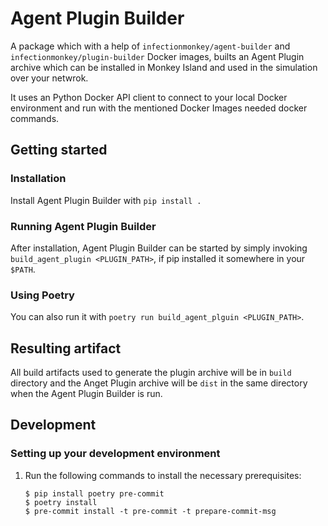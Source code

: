 # Agent Plugin Builder

A package which with a help of `infectionmonkey/agent-builder` and `infectionmonkey/plugin-builder`
Docker images, builts an Agent Plugin archive which can be installed in Monkey Island and
used in the simulation over your netwrok.

It uses an Python Docker API client to connect to your local Docker environment and
run with the mentioned Docker Images needed docker commands.

## Getting started

### Installation

Install Agent Plugin Builder with `pip install .`

### Running Agent Plugin Builder

After installation,  Agent Plugin Builder can be started by simply invoking
`build_agent_plugin <PLUGIN_PATH>`, if pip installed it somewhere in your `$PATH`.

### Using Poetry

You can also run it with `poetry run build_agent_plguin <PLUGIN_PATH>`.

## Resulting artifact

All build artifacts used to generate the plugin archive will be in `build` directory
and the Anget Plugin archive will be `dist` in the same directory when the
Agent Plugin Builder is run.

## Development

### Setting up your development environment

1. Run the following commands to install the necessary prerequisites:

    ```
    $ pip install poetry pre-commit
    $ poetry install
    $ pre-commit install -t pre-commit -t prepare-commit-msg
    ```
